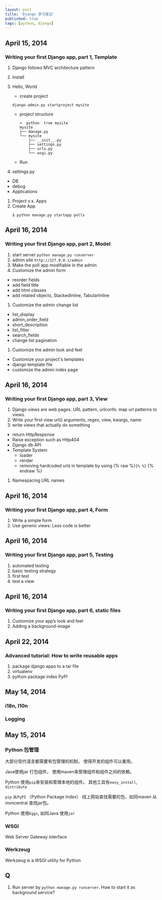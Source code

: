 ```yaml
---
layout: post
title: 'Django 学习笔记'
published: true
tags: [python, django]
---
```


## April 15, 2014

### Writing your first Django app, part 1, Template

1.  Django follows MVC architecture pattern
2.  Install
3.  Hello, World

    - create project

    ```
    django-admin.py startproject mysite
    ```

    - project structure

          ➜  python  tree mysite
          mysite
          ├── manage.py
          └── mysite
              ├── __init__.py
              ├── settings.py
              ├── urls.py
              └── wsgi.py

    - Run

4.  settings.py

- DB
- debug
- Applications

1. Project v.s. Apps
1. Create App
   ```
   $ python manage.py startapp polls
   ```

## April 16, 2014

### Writing your first Django app, part 2, Model

1. start server
   `python manage.py runserver`
1. admin site `http://127.0.0.1/admin`
1. Make the poll app modifiable in the admin
1. Customize the admin form

- reorder fields
- add field title
- add html classes
- add related objects, StackedInline, TabularInline

1. Customize the admin change list

- list_display
- admin_order_field
- short_description
- list_filter
- search_fields
- change list pagination

1. Customize the admin look and feel

- Customize your project's templates
- django template file
- customize the admin index page

## April 16, 2014

### Writing your first Django app, part 3, View

1. Django views are web pages.
   URL pattern, urlconfs: map url patterns to views.
1. Write your first view
   url() arguments, regex, view, kwargs, name
1. write views that actually do something

- return HttpResponse
- Raise exception such as Http404
- Django db API
- Template System
  - loader
  - render
  - removing hardcoded urls in template by using {% raw  %}`{% %}` {% endraw  %}

1. Namespacing URL names

## April 16, 2014

### Writing your first Django app, part 4, Form

1. Write a simple form
1. Use generic views: Less code is better

## April 16, 2014

### Writing your first Django app, part 5, Testing

1. automated testing
1. basic testing strategy
1. first test
1. test a view

## April 16, 2014

### Writing your first Django app, part 6, static files

1. Customize your app’s look and feel
1. Adding a background-image

## April 22, 2014

### Advanced tutorial: How to write reusable apps

1. package django apps to a tar file
1. virtualenv
1. python package index PyPI

## May 14, 2014

### i18n, l10n

### Logging

## May 15, 2014

### Python 包管理

大部分现代语言都需要有包管理的机制， 使得开发的组件可以重用。

Java使用jar 打包组件， 使用maven来管理组件和组件之间的依赖。

Python 使用`pip`来安装和管理本地的组件。
其他工具有`easy_install`, `distribute`

`pip` 从`PyPI` （Python Package Index） 线上网站查找需要的包，如同maven 从mvncentral 查找jar包。

Python 使用`Eggs`, 如同Java 使用`jar`

### WSGI

Web Server Gateway interface

### Werkzeug

Werkzeug is a WSGI utility for Python

## Q

1. Run server by `python manage.py runserver`. How to start it as background service?
